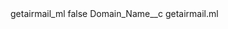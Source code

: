 <?xml version="1.0" encoding="UTF-8"?>
<CustomMetadata xmlns="http://soap.sforce.com/2006/04/metadata" xmlns:xsi="http://www.w3.org/2001/XMLSchema-instance" xmlns:xsd="http://www.w3.org/2001/XMLSchema">
    <label>getairmail_ml</label>
    <protected>false</protected>
    <values>
        <field>Domain_Name__c</field>
        <value xsi:type="xsd:string">getairmail.ml</value>
    </values>
</CustomMetadata>
